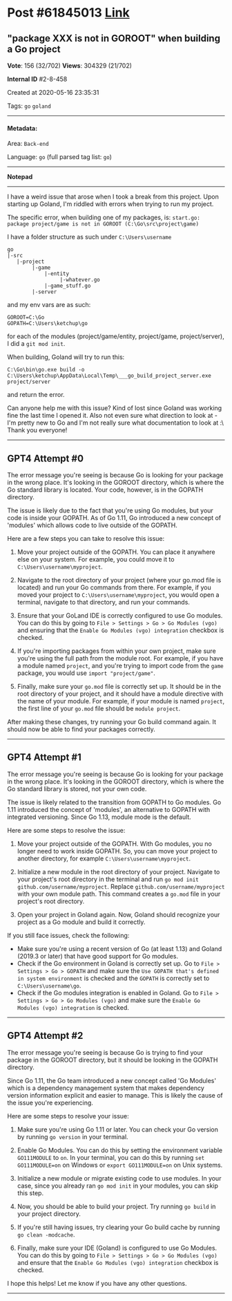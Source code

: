 
# Post \#61845013 [Link](https://stackoverflow.com/questions/61845013/)

## "package XXX is not in GOROOT" when building a Go project

**Vote**: 156 (32/702) **Views**: 304329 (21/702) 

**Internal ID** \#2-8-458

Created at 2020-05-16 23:35:31

Tags: `go` `goland`

----------

#### Metadata:

Area: `Back-end`

Language: `go` (full parsed tag list: `go`)

----------

**Notepad**


----------

I have a weird issue that arose when I took a break from this project. Upon starting up Goland, I'm riddled with errors when trying to run my project. 

The specific error, when building one of my packages, is: 
`start.go: package project/game is not in GOROOT (C:\Go\src\project\game)`

I have a folder structure as such under `C:\Users\username`

```
go
|-src
   |-project
        |-game
            |-entity
                 |-whatever.go
            |-game_stuff.go
        |-server
```


and my env vars are as such:

```
GOROOT=C:\Go 
GOPATH=C:\Users\ketchup\go
```


for each of the modules (project/game/entity, project/game, project/server), I did a `git mod init`. 

When building, Goland will try to run this:

```
C:\Go\bin\go.exe build -o C:\Users\ketchup\AppData\Local\Temp\___go_build_project_server.exe project/server
```


and return the error.

Can anyone help me with this issue? Kind of lost since Goland was working fine the last time I opened it. Also not even sure what direction to look at - I'm pretty new to Go and I'm not really sure what documentation to look at :\  Thank you everyone! 


----------
        
## GPT4 Attempt \#0

The error message you're seeing is because Go is looking for your package in the wrong place. It's looking in the GOROOT directory, which is where the Go standard library is located. Your code, however, is in the GOPATH directory.

The issue is likely due to the fact that you're using Go modules, but your code is inside your GOPATH. As of Go 1.11, Go introduced a new concept of 'modules' which allows code to live outside of the GOPATH.

Here are a few steps you can take to resolve this issue:

1. Move your project outside of the GOPATH. You can place it anywhere else on your system. For example, you could move it to `C:\Users\username\myproject`.

2. Navigate to the root directory of your project (where your go.mod file is located) and run your Go commands from there. For example, if you moved your project to `C:\Users\username\myproject`, you would open a terminal, navigate to that directory, and run your commands.

3. Ensure that your GoLand IDE is correctly configured to use Go modules. You can do this by going to `File > Settings > Go > Go Modules (vgo)` and ensuring that the `Enable Go Modules (vgo) integration` checkbox is checked.

4. If you're importing packages from within your own project, make sure you're using the full path from the module root. For example, if you have a module named `project`, and you're trying to import code from the `game` package, you would use `import "project/game"`.

5. Finally, make sure your `go.mod` file is correctly set up. It should be in the root directory of your project, and it should have a module directive with the name of your module. For example, if your module is named `project`, the first line of your `go.mod` file should be `module project`.

After making these changes, try running your Go build command again. It should now be able to find your packages correctly.

--------

## GPT4 Attempt \#1

The error message you're seeing is because Go is looking for your package in the wrong place. It's looking in the GOROOT directory, which is where the Go standard library is stored, not your own code.

The issue is likely related to the transition from GOPATH to Go modules. Go 1.11 introduced the concept of 'modules', an alternative to GOPATH with integrated versioning. Since Go 1.13, module mode is the default.

Here are some steps to resolve the issue:

1. Move your project outside of the GOPATH. With Go modules, you no longer need to work inside GOPATH. So, you can move your project to another directory, for example `C:\Users\username\myproject`.

2. Initialize a new module in the root directory of your project. Navigate to your project's root directory in the terminal and run `go mod init github.com/username/myproject`. Replace `github.com/username/myproject` with your own module path. This command creates a `go.mod` file in your project's root directory.

3. Open your project in Goland again. Now, Goland should recognize your project as a Go module and build it correctly.

If you still face issues, check the following:

- Make sure you're using a recent version of Go (at least 1.13) and Goland (2019.3 or later) that have good support for Go modules.
- Check if the Go environment in Goland is correctly set up. Go to `File > Settings > Go > GOPATH` and make sure the `Use GOPATH that's defined in system environment` is checked and the `GOPATH` is correctly set to `C:\Users\username\go`.
- Check if the Go modules integration is enabled in Goland. Go to `File > Settings > Go > Go Modules (vgo)` and make sure the `Enable Go Modules (vgo) integration` is checked.

--------

## GPT4 Attempt \#2

The error message you're seeing is because Go is trying to find your package in the GOROOT directory, but it should be looking in the GOPATH directory. 

Since Go 1.11, the Go team introduced a new concept called 'Go Modules' which is a dependency management system that makes dependency version information explicit and easier to manage. This is likely the cause of the issue you're experiencing.

Here are some steps to resolve your issue:

1. Make sure you're using Go 1.11 or later. You can check your Go version by running `go version` in your terminal.

2. Enable Go Modules. You can do this by setting the environment variable `GO111MODULE` to `on`. In your terminal, you can do this by running `set GO111MODULE=on` on Windows or `export GO111MODULE=on` on Unix systems.

3. Initialize a new module or migrate existing code to use modules. In your case, since you already ran `go mod init` in your modules, you can skip this step.

4. Now, you should be able to build your project. Try running `go build` in your project directory.

5. If you're still having issues, try clearing your Go build cache by running `go clean -modcache`.

6. Finally, make sure your IDE (Goland) is configured to use Go Modules. You can do this by going to `File > Settings > Go > Go Modules (vgo)` and ensure that the `Enable Go Modules (vgo) integration` checkbox is checked.

I hope this helps! Let me know if you have any other questions.

--------
